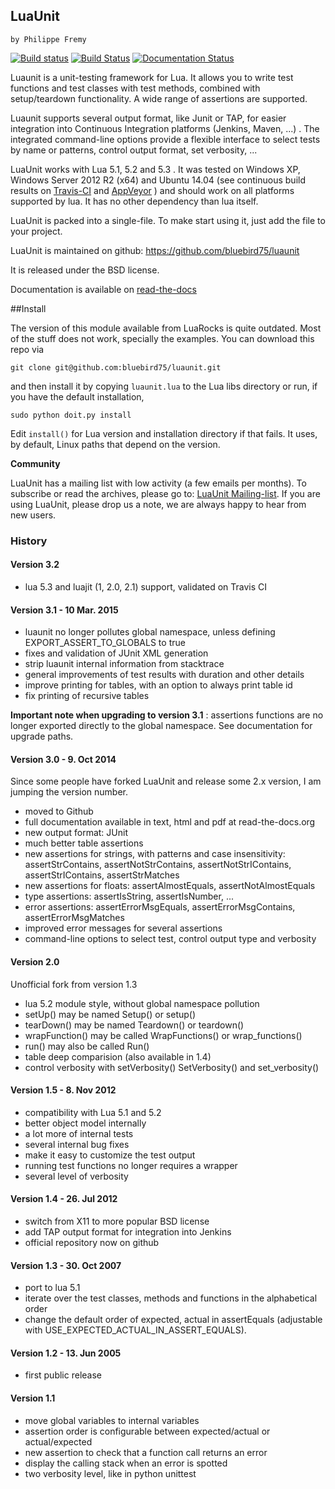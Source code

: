 ## LuaUnit  
	by Philippe Fremy

[![Build status](https://ci.appveyor.com/api/projects/status/us6uh4e5q597jj54?svg=true&passingText=Windows%20Build%20passing&failingText=Windows%20Build%20failed)](https://ci.appveyor.com/project/bluebird75/luaunit)
[![Build Status](https://travis-ci.org/bluebird75/luaunit.svg?branch=master)](https://travis-ci.org/bluebird75/luaunit)
[![Documentation Status](https://readthedocs.org/projects/luaunit/badge/?version=latest)](https://readthedocs.org/projects/luaunit/?badge=latest)

Luaunit is a unit-testing framework for Lua. It allows you 
to write test functions and test classes with test methods, combined with 
setup/teardown functionality. A wide range of assertions are supported.

Luaunit supports several output format, like Junit or TAP, for easier integration
into Continuous Integration platforms (Jenkins, Maven, ...) . The integrated command-line 
options provide a flexible interface to select tests by name or patterns, control output 
format, set verbosity, ...

LuaUnit works with Lua 5.1, 5.2 and 5.3 . It was tested on Windows XP, Windows Server 2012 R2 (x64) and Ubuntu 14.04 (see 
continuous build results on [Travis-CI](https://travis-ci.org/bluebird75/luaunit) and [AppVeyor](https://ci.appveyor.com/project/bluebird75/luaunit) ) and should work on all platforms supported by lua.
It has no other dependency than lua itself. 

LuaUnit is packed into a single-file. To make start using it, just add the file to your project.

LuaUnit is maintained on github:
https://github.com/bluebird75/luaunit

It is released under the BSD license.

Documentation is available on
[read-the-docs](http://luaunit.readthedocs.org/en/latest/)

##Install

The version of this module available from LuaRocks is quite
outdated. Most of the stuff does not work, specially the examples. You
can download this repo via

	git clone git@github.com:bluebird75/luaunit.git

and then install it by copying `luaunit.lua` to the Lua libs directory
or run, if you have the default installation, 

	sudo python doit.py install

Edit `install()` for Lua version and installation directory if that
fails. It uses, by default, Linux paths that depend on the version. 

**Community**

LuaUnit has a mailing list with low activity (a few emails per months). To subscribe or read the archives, please go to: [LuaUnit Mailing-list](http://lists.freehackers.org/list/luaunit%40freehackers.org/). If you are using LuaUnit, please drop us a note, we are always happy to hear from new users.

### History 

#### Version 3.2
* lua 5.3 and luajit (1, 2.0, 2.1) support, validated on Travis CI

#### Version 3.1 - 10 Mar. 2015
* luaunit no longer pollutes global namespace, unless defining EXPORT_ASSERT_TO_GLOBALS to true
* fixes and validation of JUnit XML generation
* strip luaunit internal information from stacktrace
* general improvements of test results with duration and other details
* improve printing for tables, with an option to always print table id
* fix printing of recursive tables 

**Important note when upgrading to version 3.1** : assertions functions are
no longer exported directly to the global namespace. See documentation for upgrade
paths.

#### Version 3.0 - 9. Oct 2014

Since some people have forked LuaUnit and release some 2.x version, I am
jumping the version number.

- moved to Github
- full documentation available in text, html and pdf at read-the-docs.org
- new output format: JUnit
- much better table assertions
- new assertions for strings, with patterns and case insensitivity: assertStrContains, 
  assertNotStrContains, assertNotStrIContains, assertStrIContains, assertStrMatches
- new assertions for floats: assertAlmostEquals, assertNotAlmostEquals
- type assertions: assertIsString, assertIsNumber, ...
- error assertions: assertErrorMsgEquals, assertErrorMsgContains, assertErrorMsgMatches
- improved error messages for several assertions
- command-line options to select test, control output type and verbosity

#### Version 2.0
Unofficial fork from version 1.3
- lua 5.2 module style, without global namespace pollution
- setUp() may be named Setup() or setup()
- tearDown() may be named Teardown() or teardown()
- wrapFunction() may be called WrapFunctions() or wrap_functions()
- run() may also be called Run()
- table deep comparision (also available in 1.4)
- control verbosity with setVerbosity() SetVerbosity() and set_verbosity()

#### Version 1.5 - 8. Nov 2012
- compatibility with Lua 5.1 and 5.2
- better object model internally
- a lot more of internal tests
- several internal bug fixes
- make it easy to customize the test output
- running test functions no longer requires a wrapper
- several level of verbosity


#### Version 1.4 - 26. Jul 2012
- switch from X11 to more popular BSD license
- add TAP output format for integration into Jenkins
- official repository now on github


#### Version 1.3 - 30. Oct 2007
- port to lua 5.1
- iterate over the test classes, methods and functions in the alphabetical order
- change the default order of expected, actual in assertEquals (adjustable with USE_EXPECTED_ACTUAL_IN_ASSERT_EQUALS).


#### Version 1.2 - 13. Jun 2005  
- first public release


#### Version 1.1
- move global variables to internal variables
- assertion order is configurable between expected/actual or actual/expected
- new assertion to check that a function call returns an error
- display the calling stack when an error is spotted
- two verbosity level, like in python unittest

